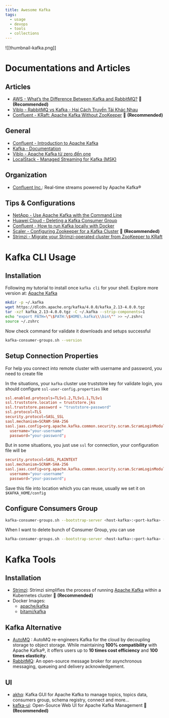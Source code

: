 ```yaml
---
title: Awesome Kafka
tags:
  - usage
  - devops
  - tools
  - collections
---
```


![[thumbnail-kafka.png]]
# Documentations and Articles

## Articles

- [AWS - What’s the Difference Between Kafka and RabbitMQ?](https://aws.amazon.com/compare/the-difference-between-rabbitmq-and-kafka/?nc1=h_ls) 🌟 **(Recommended)**
- [Viblo - RabbitMQ vs Kafka - Hai Cách Truyền Tải Khác Nhau](https://viblo.asia/p/rabbitmq-vs-kafka-hai-cach-truyen-tai-khac-nhau-pgjLNdYE432)
- [Confluent - KRaft: Apache Kafka Without ZooKeeper](https://developer.confluent.io/learn/kraft/) 🌟 **(Recommended)**
## General

- [Confluent - Introduction to Apache Kafka](https://docs.confluent.io/kafka/introduction.html)
- [Kafka - Documentation](https://kafka.apache.org/documentation/)
- [Viblo - Apache Kafka từ zero đến one](https://viblo.asia/s/apache-kafka-tu-zero-den-one-aGK7jPbA5j2)
- [LocalStack - Managed Streaming for Kafka (MSK)](https://docs.localstack.cloud/user-guide/aws/msk/)
## Organization

- [Confluent Inc.](https://github.com/confluentinc): Real-time streams powered by Apache Kafka®

## Tips & Configurations

- [NetApp - Use Apache Kafka with the Command Line](https://www.instaclustr.com/support/documentation/kafka/using-kafka/use-kafka-with-the-command-line/)
- [Huawei Cloud - Deleting a Kafka Consumer Group](https://support.huaweicloud.com/intl/en-us/usermanual-kafka/kafka-ug-0012.html)
- [Confluent - How to run Kafka locally with Docker](https://developer.confluent.io/confluent-tutorials/kafka-on-docker/)
- [Scaler - Configuring Zookeeper for a Kafka Cluster](https://www.scaler.com/topics/kafka-tutorial/configuring-zookeeper-for-a-kafka-cluster/) 🌟 **(Recommended)**
- [Strimzi - Migrate your Strimzi-operated cluster from ZooKeeper to KRaft](https://strimzi.io/blog/2024/03/22/strimzi-kraft-migration/)
# Kafka CLI Usage

## Installation

Following my tutorial to install once `kafka cli` for your shell. Explore more version at: [Apache Kafka](https://kafka.apache.org/downloads)

```bash
mkdir -p ~/.kafka
wget https://dlcdn.apache.org/kafka/4.0.0/kafka_2.13-4.0.0.tgz
tar -xzf kafka_2.13-4.0.0.tgz -C ~/.kafka --strip-components=1
echo "export PATH=\"\$PATH:\$HOME\.kafka\\\bin\"" >> ~/.zshrc
source ~/.zshrc
```

Now check command for validate it downloads and setups successful

```bash
kafka-consumer-groups.sh --version
```

## Setup Connection Properties

For help you connect into remote cluster with username and password, you need to create file

In the situations, your `kafka` cluster use truststore key for validate login, you should configure `ssl-user-config.properties` like

```toml title="ssl-user-config.properties"
ssl.enabled.protocols=TLSv1.2,TLSv1.1,TLSv1
ssl.truststore.location = truststore.jks
ssl.truststore.password = "truststore-password"
ssl.protocol=TLS
security.protocol=SASL_SSL
sasl.mechanism=SCRAM-SHA-256
sasl.jaas.config=org.apache.kafka.common.security.scram.ScramLoginModule required 
  username="your-username" 
  password="your-password";
```

But in some situations, you just use `ssl` for connection, your configuration file will be

```toml title="ssl-user-config.properties"
security.protocol=SASL_PLAINTEXT
sasl.mechanism=SCRAM-SHA-256
sasl.jaas.config=org.apache.kafka.common.security.scram.ScramLoginModule required 
  username="your-username" 
  password="your-password";
```

Save this file into location which you can reuse, usually we set it on `$KAFKA_HOME/config`

## Configure Consumers Group

```bash
kafka-consumer-groups.sh --bootstrap-server <host-kafka>:<port-kafka> --command-config ~/.kafka/config/ssl-user-config.properties --list
```

When I want to delete bunch of Consumer Group, you can use

```bash
kafka-consumer-groups.sh --bootstrap-server <host-kafka>:<port-kafka> --command-config ~/.kafka/config/ssl-user-config.properties --delete --group <name-consumer-group>
```

# Kafka Tools

## Installation

- [Strimzi](https://strimzi.io/docs/operators/latest/overview): Strimzi simplifies the process of running [Apache Kafka](https://kafka.apache.org/) within a Kubernetes cluster 🌟 **(Recommended)**
- Docker Images:
	- [apache/kafka](https://hub.docker.com/r/apache/kafka)
	- [bitami/kafka](https://hub.docker.com/r/bitnami/kafka)
## Kafka Alternative

- [AutoMQ](https://docs.automq.com/automq/what-is-automq/overview) : AutoMQ re-engineers Kafka for the cloud by decoupling storage to object storage. While maintaining **100% compatibility** with Apache Kafka®, it offers users up to **10 times cost efficiency** and **100 times elasticity**.
- [RabbitMQ](https://www.rabbitmq.com/): An open-source message broker for asynchronous messaging, queueing and delivery acknowledgement.
## UI

- [akhq](https://github.com/tchiotludo/akhq): Kafka GUI for Apache Kafka to manage topics, topics data, consumers group, schema registry, connect and more...
- [kafka-ui](https://github.com/provectus/kafka-ui): Open-Source Web UI for Apache Kafka Management 🌟 **(Recommended)**